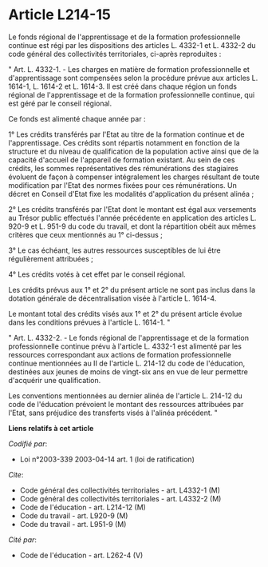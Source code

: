 # Article L214-15

Le fonds régional de l'apprentissage et de la formation professionnelle continue est régi par les dispositions des articles
L. 4332-1 et L. 4332-2 du code général des collectivités territoriales, ci-après reproduites :

" Art. L. 4332-1. - Les charges en matière de formation professionnelle et d'apprentissage sont compensées selon la procédure
prévue aux articles L. 1614-1, L. 1614-2 et L. 1614-3. Il est créé dans chaque région un fonds régional de l'apprentissage et
de la formation professionnelle continue, qui est géré par le conseil régional.

Ce fonds est alimenté chaque année par :

1° Les crédits transférés par l'Etat au titre de la formation continue et de l'apprentissage. Ces crédits sont répartis
notamment en fonction de la structure et du niveau de qualification de la population active ainsi que de la capacité
d'accueil de l'appareil de formation existant. Au sein de ces crédits, les sommes représentatives des rémunérations des
stagiaires évoluent de façon à compenser intégralement les charges résultant de toute modification par l'Etat des normes
fixées pour ces rémunérations. Un décret en Conseil d'Etat fixe les modalités d'application du présent alinéa ;

2° Les crédits transférés par l'Etat dont le montant est égal aux versements au Trésor public effectués l'année précédente en
application des articles L. 920-9 et L. 951-9 du code du travail, et dont la répartition obéit aux mêmes critères que ceux
mentionnés au 1° ci-dessus ;

3° Le cas échéant, les autres ressources susceptibles de lui être régulièrement attribuées ;

4° Les crédits votés à cet effet par le conseil régional.

Les crédits prévus aux 1° et 2° du présent article ne sont pas inclus dans la dotation générale de décentralisation visée à
l'article L. 1614-4.

Le montant total des crédits visés aux 1° et 2° du présent article évolue dans les conditions prévues à l'article L. 1614-1.
"

" Art. L. 4332-2. - Le fonds régional de l'apprentissage et de la formation professionnelle continue prévu à l'article L.
4332-1 est alimenté par les ressources correspondant aux actions de formation professionnelle continue mentionnées au II de
l'article L. 214-12 du code de l'éducation, destinées aux jeunes de moins de vingt-six ans en vue de leur permettre
d'acquérir une qualification.

Les conventions mentionnées au dernier alinéa de l'article L. 214-12 du code de l'éducation prévoient le montant des
ressources attribuées par l'Etat, sans préjudice des transferts visés à l'alinéa précédent. "

**Liens relatifs à cet article**

_Codifié par_:

  - Loi n°2003-339 2003-04-14 art. 1 (loi de ratification)

_Cite_:

  - Code général des collectivités territoriales - art. L4332-1 (M)
  - Code général des collectivités territoriales - art. L4332-2 (M)
  - Code de l'éducation - art. L214-12 (M)
  - Code du travail - art. L920-9 (M)
  - Code du travail - art. L951-9 (M)

_Cité par_:

  - Code de l'éducation - art. L262-4 (V)
